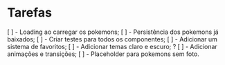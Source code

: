 # Tarefas

[ ] - Loading ao carregar os pokemons;
[ ] - Persistência dos pokemons já baixados;
[ ] - Criar testes para todos os componentes;
[ ] - Adicionar um sistema de favoritos;
[ ] - Adicionar temas claro e escuro; ?
[ ] - Adicionar animações e transições;
[ ] - Placeholder para pokemons sem foto.
